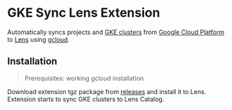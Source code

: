 # GKE Sync Lens Extension

Automatically syncs projects and [GKE clusters](https://cloud.google.com/kubernetes-engine) from [Google Cloud Platform](https://cloud.google.com) to [Lens](https://k8slens.dev) using [gcloud](https://cloud.google.com/sdk/gcloud).

## Installation

> Prerequisites: working gcloud installation

Download extension tgz package from [releases](https://github.com/jakolehm/lens-extension-gke-sync/releases) and install it to Lens. Extension starts to sync GKE clusters to Lens Catalog.
